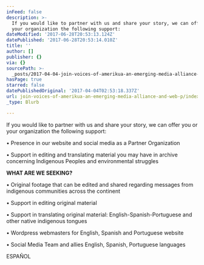 ```yaml
---
inFeed: false
description: >-
  If you would like to partner with us and share your story, we can offer you or
  your organization the following support:
dateModified: '2017-06-28T20:53:13.124Z'
datePublished: '2017-06-28T20:53:14.010Z'
title: ''
author: []
publisher: {}
via: {}
sourcePath: >-
  _posts/2017-04-04-join-voices-of-amerikua-an-emerging-media-alliance-and-web-p.md
hasPage: true
starred: false
datePublishedOriginal: '2017-04-04T02:53:18.337Z'
url: join-voices-of-amerikua-an-emerging-media-alliance-and-web-p/index.html
_type: Blurb

---
```

If you would like to partner with us and share your story, we can offer you or your organization the following support:

• Presence in our website and social media as a Partner Organization

• Support in editing and translating material you may have in archive concerning Indigenous Peoples and environmental struggles

**WHAT ARE WE SEEKING?**

• Original footage that can be edited and shared regarding messages from indigenous communities across the continent

• Support in editing original material

• Support in translating original material: English-Spanish-Portuguese and other native indigenous tongues

• Wordpress webmasters for English, Spanish and Portuguese website

• Social Media Team and allies English, Spanish, Portuguese languages

ESPAÑOL